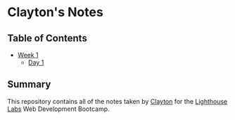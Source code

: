 # Clayton's Notes

## Table of Contents
* [Week 1](/Week_1)
  * [Day 1](/Week_1/Day_1)

## Summary 

This repository contains all of the notes taken by [Clayton](https://github.com/Cvanimschoot) for the [Lighthouse Labs](https://www.lighthouselabs.ca/) Web Development Bootcamp.
